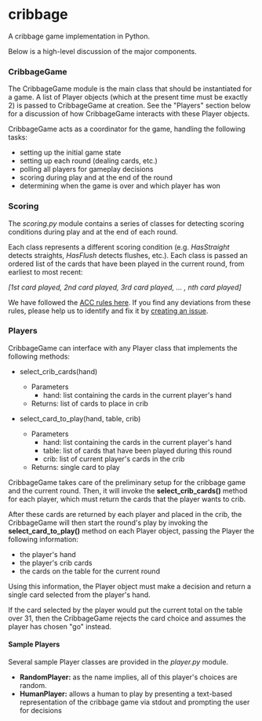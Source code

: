 # cribbage

A cribbage game implementation in Python.

Below is a high-level discussion of the major components.


### CribbageGame ###

The CribbageGame module is the main class that should be instantiated for a game. A list of Player objects (which at the present time must be exactly 2) is passed to CribbageGame at creation. See the "Players" section below for a discussion of how CribbageGame interacts with these Player objects.

CribbageGame acts as a coordinator for the game, handling the following tasks: 

* setting up the initial game state 
* setting up each round (dealing cards, etc.)
* polling all players for gameplay decisions
* scoring during play and at the end of the round
* determining when the game is over and which player has won


### Scoring ### 

The *scoring.py* module contains a series of classes for detecting scoring conditions during play and at the end of each round.

Each class represents a different scoring condition (e.g. *HasStraight* detects straights, *HasFlush* detects flushes, etc.). Each class is passed an ordered list of the cards that have been played in the current round, from earliest to most recent:

*[1st card played, 2nd card played, 3rd card played, ... , nth card played]*

We have followed the [ACC rules here](http://www.cribbage.org/rules/). If you find any deviations from these rules, please help us to identify and fix it by [creating an issue](https://help.github.com/articles/creating-an-issue/).


### Players ###

CribbageGame can interface with any Player class that implements the following methods:

* select_crib_cards(hand)
  * Parameters
    * hand: list containing the cards in the current player's hand 
  * Returns: list of cards to place in crib 

* select_card_to_play(hand, table, crib)
  * Parameters
    * hand: list containing the cards in the current player's hand 
    * table: list of cards that have been played during this round
    * crib: list of current player's cards in the crib
  * Returns: single card to play

CribbageGame takes care of the preliminary setup for the cribbage game and the current round. Then, it will invoke the **select_crib_cards()** method for each player, which must return the cards that the player wants to crib.

After these cards are returned by each player and placed in the crib, the CribbageGame will then start the round's play by invoking the **select_card_to_play()** method on each Player object, passing the Player the following information:

* the player's hand
* the player's crib cards
* the cards on the table for the current round

Using this information, the Player object must make a decision and return a single card selected from the player's hand. 

If the card selected by the player would put the current total on the table over 31, then the CribbageGame rejects the card choice and assumes the player has chosen "go" instead.


#### Sample Players ###

Several sample Player classes are provided in the *player.py* module.

* **RandomPlayer:** as the name implies, all of this player's choices are random.
* **HumanPlayer:** allows a human to play by presenting a text-based representation of the cribbage game via stdout and prompting the user for decisions

